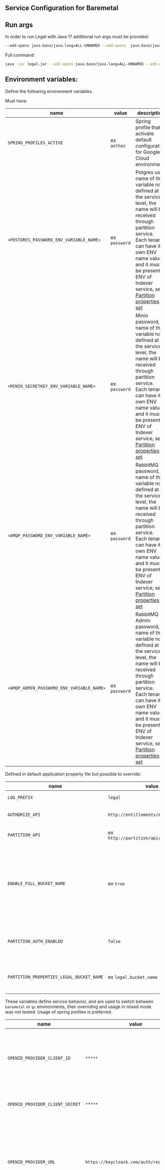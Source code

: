 ## Service Configuration for Baremetal

## Run args

In order to run Legal with Java 17 additional run args must be provided:

```bash
--add-opens java.base/java.lang=ALL-UNNAMED --add-opens  java.base/java.lang.reflect=ALL-UNNAMED
```

Full command:

```bash
java -jar legal.jar --add-opens java.base/java.lang=ALL-UNNAMED --add-opens java.base/java.lang.reflect=ALL-UNNAMED
```

## Environment variables:

Define the following environment variables.

Must have:

| name | value | description | sensitive? | source |
| ---  | ---   | ---         | ---        | ---    |
| `SPRING_PROFILES_ACTIVE` | ex `anthos` | Spring profile that activate default configuration for Google Cloud environment | false | - |
| `<POSTGRES_PASSWORD_ENV_VARIABLE_NAME>` | ex `password` | Potgres user, name of that variable not defined at the service level, the name will be received through partition service. Each tenant can have it's own ENV name value, and it must be present in ENV of Indexer service, see [Partition properties set](#Properties-set-in-Partition-service)  | yes | - |
| `<MINIO_SECRETKEY_ENV_VARIABLE_NAME>` | ex `password` | Minio password, name of that variable not defined at the service level, the name will be received through partition service. Each tenant can have it's own ENV name value, and it must be present in ENV of Indexer service, see [Partition properties set](#Properties-set-in-Partition-service) | false | - |
| `<AMQP_PASSWORD_ENV_VARIABLE_NAME>` | ex `password` | RabbitMQ password, name of that variable not defined at the service level, the name will be received through partition service. Each tenant can have it's own ENV name value, and it must be present in ENV of Indexer service, see [Partition properties set](#Properties-set-in-Partition-service) | false | - |
| `<AMQP_ADMIN_PASSWORD_ENV_VARIABLE_NAME>` | ex `password` | RabbitMQ Admin password, name of that variable not defined at the service level, the name will be received through partition service. Each tenant can have it's own ENV name value, and it must be present in ENV of Indexer service, see [Partition properties set](#Properties-set-in-Partition-service) | false | - |

Defined in default application property file but possible to override:

| name                                     | value                                        | description                                                                                                                                                         | sensitive? | source                              |
|------------------------------------------|----------------------------------------------|---------------------------------------------------------------------------------------------------------------------------------------------------------------------|------------|-------------------------------------|
| `LOG_PREFIX`                             | `legal`                                      | Logging prefix                                                                                                                                                      | no         | -                                   |
| `AUTHORIZE_API`                          | `http://entitlements/entitlements/v1`        | Entitlements API endpoint                                                                                                                                           | no         | output of infrastructure deployment | |
| `PARTITION_API`                          | ex `http://partition/api/partition/v1`       | Partition service endpoint                                                                                                                                          | no         | -                                   |
| `ENABLE_FULL_BUCKET_NAME`                | ex `true`                                    | Full bucket name, if `true` then bucket name will be `<project id>-<tenant name>-legal-service-configuration` otherwise `<tenant name>-legal-service-configuration` | no         | -                                   |
| `PARTITION_AUTH_ENABLED`                 | `false`                                      | Disable auth token provisioning for requests to Partition service                                                                                                   | no         | -                                   |
| `PARTITION_PROPERTIES_LEGAL_BUCKET_NAME` | ex `legal.bucket.name`                       | Name of partition property for legal bucket name value                                                                                                              | yes        | -                                   |

These variables define service behavior, and are used to switch between `baremetal` or `gc` environments, their overriding and usage in mixed mode was not tested.
Usage of spring profiles is preferred.

| name | value | description | sensitive? | source |
| ---  | ---   | ---         | ---        | ---    |
| `OPENID_PROVIDER_CLIENT_ID` | `*****` |  Client id that represents this service and serves to request tokens, example `workload-identity-legal` |yes| - |
| `OPENID_PROVIDER_CLIENT_SECRET` | `*****` | This client secret that serves to request tokens| yes | - |
| `OPENID_PROVIDER_URL` | `https://keycloack.com/auth/realms/master` | URL of OpenID Connect provider, it will be used as `<OpenID URL> + /.well-known/openid-configuration` to auto configure endpoint for token request  | no | - |
| `PARTITION_AUTH_ENABLED` | ex `true` or `false` | Disable or enable auth token provisioning for requests to Partition service | no | - |
| `OSMDRIVER` | `postgres`| Osm driver mode that defines which KV storage will be used | no | - |
| `OBMDRIVER` | `minio` | Obm driver mode that defines which object storage will be used | no | - |
| `OQMDRIVER` | `rabbitmq` | Oqm driver mode that defines which message broker will be used | no | - |
| `SERVICE_TOKEN_PROVIDER` | `GCP` or `OPENID` |Service account token provider, `GCP` means use Google service account `OPEIND` means use OpenId provider like `Keycloak` | no | - |

### Properties set in Partition service:

Note that properties can be set in Partition as `sensitive` in that case in property `value` should be present not value itself, but ENV variable name.
This variable should be present in environment of service that need that variable.

Example:
```
    "elasticsearch.port": {
      "sensitive": false, <- value not sensitive 
      "value": "9243"  <- will be used as is.
    },
      "elasticsearch.password": {
      "sensitive": true, <- value is sensitive 
      "value": "ELASTIC_SEARCH_PASSWORD_OSDU" <- service consumer should have env variable ELASTIC_SEARCH_PASSWORD_OSDU with elastic search password
    }
```


## Postgres configuration:

### Properties set in Partition service:

**prefix:** `osm.postgres`

It can be overridden by:

- through the Spring Boot property `osm.postgres.partition-properties-prefix`
- environment variable `OSM_POSTGRES_PARTITION_PROPERTIES_PREFIX`

**Propertyset:**

| Property | Description |
| --- | --- |
| osm.postgres.datasource.url | server URL |
| osm.postgres.datasource.username | username |
| osm.postgres.datasource.password | password |

<details><summary>Example of a definition for a single tenant</summary>

```

curl -L -X PATCH 'http://partition.com/api/partition/v1/partitions/opendes' -H 'data-partition-id: opendes' -H 'Authorization: Bearer ...' -H 'Content-Type: application/json' --data-raw '{
  "properties": {
    "osm.postgres.datasource.url": {
      "sensitive": false,
      "value": "jdbc:postgresql://127.0.0.1:5432/postgres"
    },
    "osm.postgres.datasource.username": {
      "sensitive": false,
      "value": "postgres"
    },
    "osm.postgres.datasource.password": {
      "sensitive": true,
      "value": "<POSTGRES_PASSWORD_ENV_VARIABLE_NAME>" <- (Not actual value, just name of env variable)
    }
  }
}'

```

</details>

### Schema configuration:

```
CREATE TABLE <partitionId>."LegalTagOsm"(
id text COLLATE pg_catalog."default" NOT NULL,
pk bigint NOT NULL GENERATED ALWAYS AS IDENTITY PRIMARY KEY,
data jsonb NOT NULL,
CONSTRAINT LegalTagOsm_id UNIQUE (id)
);
CREATE INDEX LegalTagOsm_dataGin ON <partitionId>."LegalTagOsm" USING GIN (data);

```

Example of filling table with LegalTag

```

INSERT INTO <partitionId>."LegalTagOsm"(
id, data)
VALUES ('726612843', '{
  "id": 726612843,
  "name": "opendes-gae-integration-test-1639485896236",
  "isValid": true,
  "properties": {
    "COO": [
      "US"
    ],
    "dataType": "Transferred Data",
    "contractId": "A1234",
    "originator": "MyCompany",
    "personalData": "No Personal Data",
    "expirationDate": "Dec 31, 9999",
    "exportClassification": "EAR99",
    "securityClassification": "Public"
  },
  "description": ""
}');

```

## RabbitMQ configuration:

### Properties set in Partition service:

**prefix:** `oqm.rabbitmq`

It can be overridden by:

- through the Spring Boot property `oqm.rabbitmq.partition-properties-prefix`
- environment variable `OQM_RABBITMQ_PARTITION_PROPERTIES_PREFIX`

**Property Set** (for two types of connection: messaging and admin operations):

| Property | Description |
| --- | --- |
| oqm.rabbitmq.amqp.host | messaging hostname or IP |
| oqm.rabbitmq.amqp.port | - port |
| oqm.rabbitmq.amqp.path | - path |
| oqm.rabbitmq.amqp.username | - username |
| oqm.rabbitmq.amqp.password | - password |
| oqm.rabbitmq.admin.schema | admin host schema |
| oqm.rabbitmq.admin.host | - host name |
| oqm.rabbitmq.admin.port | - port |
| oqm.rabbitmq.admin.path | - path |
| oqm.rabbitmq.admin.username | - username |
| oqm.rabbitmq.admin.password | - password |

<details><summary>Example of a single tenant definition</summary>

```

curl -L -X PATCH 'https://dev.osdu.club/api/partition/v1/partitions/opendes' -H 'data-partition-id: opendes' -H 'Authorization: Bearer ...' -H 'Content-Type: application/json' --data-raw '{
  "properties": {
    "oqm.rabbitmq.amqp.host": {
      "sensitive": false,
      "value": "localhost"
    },
    "oqm.rabbitmq.amqp.port": {
      "sensitive": false,
      "value": "5672"
    },
    "oqm.rabbitmq.amqp.path": {
      "sensitive": false,
      "value": ""
    },
    "oqm.rabbitmq.amqp.username": {
      "sensitive": false,
      "value": "guest"
    },
    "oqm.rabbitmq.amqp.password": {
      "sensitive": true,
      "value": "<AMQP_PASSWORD_ENV_VARIABLE_NAME>" <- (Not actual value, just name of env variable)
    },

     "oqm.rabbitmq.admin.schema": {
      "sensitive": false,
      "value": "http"
    },
     "oqm.rabbitmq.admin.host": {
      "sensitive": false,
      "value": "localhost"
    },
    "oqm.rabbitmq.admin.port": {
      "sensitive": false,
      "value": "9002"
    },
    "oqm.rabbitmq.admin.path": {
      "sensitive": false,
      "value": "/api"
    },
    "oqm.rabbitmq.admin.username": {
      "sensitive": false,
      "value": "guest"
    },
    "oqm.rabbitmq.admin.password": {
      "sensitive": true,
      "value": "<AMQP_ADMIN_PASSWORD_ENV_VARIABLE_NAME>" <- (Not actual value, just name of env variable)
    }
  }
}'

```

</details>

### Exchanges & queues configuration:

At RabbitMq should be created exchange with name:

**name:** `legaltags-changed`

It can be overridden by:

- through the Spring Boot property `pub-sub-legal-tags-topic`
- environment variable `PUB_SUB_LEGAL_TAGS_TOPIC`

Legal service responsible for publishing only.
Consumer side `legaltags-changed` topic configuration located in
[Storage Baremetal Rabbit documentation](https://community.opengroup.org/osdu/platform/system/storage/-/tree/master/provider/storage-gc/docs/anthos#exchanges-and-queues-configuration)

![Screenshot](./pics/rabbit.PNG)

## Minio configuration:

### Properties set in Partition service:

**prefix:** `obm.minio`

It can be overridden by:

- through the Spring Boot property `obm.minio.partition-properties-prefix`
- environment variable `OBM_MINIO_PARTITION_PROPERTIES_PREFIX`

**Propertyset** (for two types of connection: messaging and admin operations):

| Property | Description |
| --- | --- |
| obm.minio.endpoint | - url |
| obm.minio.credentials.access.key | - username |
| obm.minio.credentials.secret.key | - password |

<details><summary>Example of a single tenant definition</summary>

```

curl -L -X PATCH 'https://dev.osdu.club/api/partition/v1/partitions/opendes' -H 'data-partition-id: opendes' -H 'Authorization: Bearer ...' -H 'Content-Type: application/json' --data-raw '{
  "properties": {
    "obm.minio.endpoint": {
      "sensitive": false,
      "value": "localhost"
    },
    "obm.minio.credentials.access.key": {
      "sensitive": false,
      "value": "minioadmin"
    },
    "obm.minio.credentials.secret.key": {
      "sensitive": false,
      "value": "<MINIO_SECRETKEY_ENV_VARIABLE_NAME>" <- (Not actual value, just name of env variable)
    }
  }
}'

```

</details>

## Object store configuration <a name="ObjectStoreConfig"></a>
### Used Technology
MinIO (or any other supported by OBM)

### Per-tenant buckets configuration
These buckets must be defined in tenants’ dedicated object store servers. OBM connection properties of these servers (url, etc.) are defined as specific properties in tenants’ PartitionInfo registration objects at the Partition service as described in accordant sections of this document.

<table>
  <tr>
   <td>Bucket Naming template 
   </td>
   <td>Permissions required
   </td>
  </tr>
  <tr>
   <td>&lt;PartitionInfo.name>-legal-service-configuration

<strong>OR</strong> (if $ENABLE_FULL_BUCKET_NAME == true)
<p>
&lt;PartitionInfo.projectId>-&lt;PartitionInfo.name>-legal-service-configuration
   </td>
   <td>CreateBucket, CRUDObject
   </td>
  </tr>
</table>

### Running E2E Tests

This section describes how to run cloud OSDU E2E tests (testing/legal-test-baremetal).

You will need to have the following environment variables defined.

| name                                 | value                                            | description                                                                                                                                                                                                                    | sensitive?                              | source |
|--------------------------------------|--------------------------------------------------|--------------------------------------------------------------------------------------------------------------------------------------------------------------------------------------------------------------------------------|-----------------------------------------|--------|
| `HOST_URL`                           | `http://localhsot:8080/api/legal/v1/`            | -                                                                                                                                                                                                                              | yes                                     | -      |
| `MY_TENANT`                          | `osdu`                                           | OSDU tenant used for testing                                                                                                                                                                                                   | yes                                     | -      |
| `SKIP_HTTP_TESTS`                    | ex `true`                                        | jetty server returns 403 when running locally when deployed jettyserver is not used and the app returns a 302 so just run against deployed version only when checking http -> https redirects. Use 'true' for Google Cloud Run | yes                                     | -      |
| `ENABLE_FULL_BUCKET_NAME`            | ex `true`                                        | Full bucket name                                                                                                                                                                                                               | no                                      | -      |
| `BAREMETAL_PROJECT_ID`               | ex `osdu-anthos`                                 | project id used to specify bucket name if `ENABLE_FULL_BUCKET_NAME`=true                                                                                                                                                       | no                                      | -      |
| `TEST_OPENID_PROVIDER_CLIENT_ID`     | `********`                                       | Client Id for `$INTEGRATION_TESTER`                                                                                                                                                                                            | yes                                     | --     |
| `TEST_OPENID_PROVIDER_CLIENT_SECRET` | `********`                                       |                                                                                                                                                                                                                                | Client secret for `$INTEGRATION_TESTER` | --     |
| `TEST_OPENID_PROVIDER_URL`           | `https://keycloak.com/auth/realms/osdu`          | OpenID provider url                                                                                                                                                                                                            | yes                                     | --     |
| `TEST_MINIO_ACCESS_KEY`              | ex `true`                                        | Minio access key                                                                                                                                                                                                               | no                                      | -      |
| `TEST_MINIO_SECRET_KEY`              | `********`                                       | Minio secret                                                                                                                                                                                                                   | yes                                     | --     |
| `TEST_MINIO_URL`                     | `https://s3.ref.gc.gnrg-osdu.projects.epam.com/` | Minio url                                                                                                                                                                                                                      | --                                      |
| `PARTITION_API`                      | ex `http://localhost:8080/api/partition/v1 `     | Partition service host                                                                                                                                                                                                         | no                                      | --     |


**Entitlements configuration for integration accounts**

| INTEGRATION_TESTER |
| ---  |
| users<br/>service.entitlements.user<br/>service.legal.admin<br/>service.legal.editor<br/>service.legal.user<br/>data.test1<br/>data.integration.test |

Execute following command to build code and run all the integration tests:

```bash
# Note: this assumes that the environment variables for integration tests as outlined
#       above are already exported in your environment.
$ (cd testing/legal-test-core/ && mvn clean install)
$ (cd testing/legal-test-baremetal/ && mvn clean test)
```
